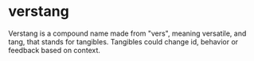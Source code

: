 verstang
========

Verstang is a compound name made from "vers", meaning versatile, and tang, that stands for tangibles. Tangibles could change id, behavior or feedback based on context.